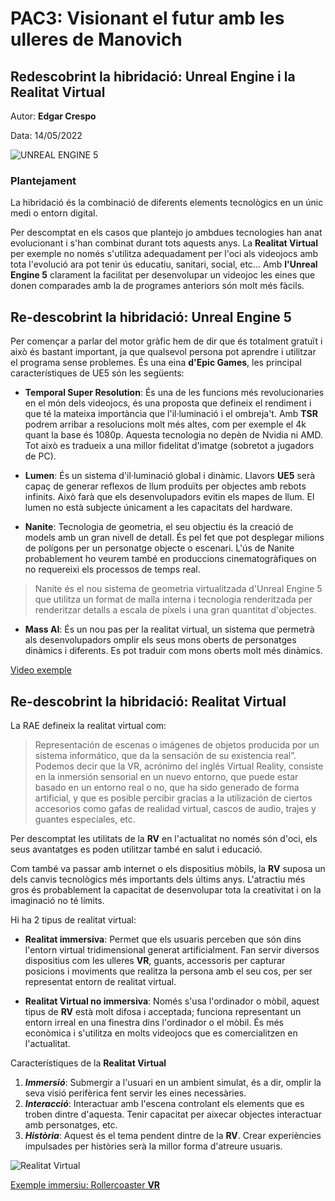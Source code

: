# PAC3: Visionant el futur amb les ulleres de Manovich
## Redescobrint la hibridació: Unreal Engine i la Realitat Virtual
Autor: **Edgar Crespo**


Data: 14/05/2022


![UNREAL ENGINE 5](https://as01.epimg.net/meristation/imagenes/2022/03/24/reportajes/1648145141_497649_1648145204_noticia_normal.jpg)



### Plantejament
La hibridació és la combinació de diferents elements tecnològics en un únic medi o entorn digital.

Per descomptat en els casos que plantejo jo ambdues tecnologies han anat evolucionant i s'han combinat durant tots aquests anys. La **Realitat Virtual** per exemple no només s'utilitza adequadament per l'oci als videojocs amb tota l'evolució ara pot tenir ús educatiu, sanitari, social, etc…
Amb **l'Unreal Engine 5** clarament la facilitat per desenvolupar un videojoc les eines que donen comparades amb la de programes anteriors són molt més fàcils.


## Re-descobrint la hibridació: Unreal Engine 5

Per començar a parlar del motor gràfic hem de dir que és totalment gratuït i això és bastant important, ja que qualsevol persona pot aprendre i utilitzar el programa sense problemes. És una eina **d'Epic Games**, les principal característiques de UE5 són les següents:

- **Temporal Super Resolution**: És una de les funcions més revolucionaries en el món dels videojocs, és una proposta que defineix el rendiment i que té la mateixa importància que l'il·luminació i el ombreja't. Amb **TSR** podrem arribar a resolucions molt més altes, com per exemple el 4k quant la base és 1080p. Aquesta tecnologia no depèn de Nvidia ni AMD. Tot això es tradueix a una millor fidelitat d'imatge (sobretot a jugadors de PC).

- **Lumen**: És un sistema d'il·luminació global i dinàmic. Llavors **UE5** serà capaç de generar reflexos de llum produïts per objectes amb rebots infinits. Això farà que els desenvolupadors evitin els mapes de llum. El lumen no està subjecte únicament a les capacitats del hardware.

- **Nanite**: Tecnologia de geometria, el seu objectiu és la creació de models amb un gran nivell de detall. És pel fet que pot desplegar milions de polígons per un personatge objecte o escenari. L'ús de Nanite probablement ho veurem també en produccions cinematogràfiques on no requereixi els processos de temps real.

> Nanite és el nou sistema de geometria virtualitzada d'Unreal Engine 5 que utilitza un format de malla interna i tecnologia renderitzada per renderitzar detalls a escala de píxels i una gran quantitat d'objectes.

- **Mass AI**: És un nou pas per la realitat virtual, un sistema que permetrà als desenvolupadors omplir els seus mons oberts de personatges dinàmics i diferents. Es pot traduir com mons oberts molt més dinàmics.

[Video exemple](https://www.youtube.com/watch?v=O8U8tD1_dqE&t=2s)


## Re-descobrint la hibridació: Realitat Virtual

La RAE defineix la realitat virtual com: 
> Representación de escenas o imágenes de objetos producida por un sistema informático, que da la sensación de su existencia real”. Podemos decir que la VR, acrónimo del inglés Virtual Reality, consiste en la inmersión sensorial en un nuevo entorno, que puede estar basado en un entorno real o no, que ha sido generado de forma artificial, y que es posible percibir gracias a la utilización de ciertos accesorios como gafas de realidad virtual, cascos de audio, trajes y guantes especiales, etc.

Per descomptat les utilitats de la **RV** en l'actualitat no només són d'oci, els seus avantatges es poden utilitzar també en salut i educació.

Com també va passar amb internet o els dispositius mòbils, la **RV** suposa un dels canvis tecnològics més importants dels últims anys. L'atractiu més gros és probablement la capacitat de desenvolupar tota la creativitat i on la imaginació no té límits.

Hi ha 2 tipus de realitat virtual:

- **Realitat immersiva**: Permet que els usuaris perceben que són dins l'entorn virtual tridimensional generat artificialment. Fan servir diversos dispositius com les ulleres **VR**, guants, accessoris per capturar posicions i moviments que realitza la persona amb el seu cos, per ser representat entorn de realitat virtual.

- **Realitat Virtual no immersiva**: Només s'usa l'ordinador o mòbil, aquest tipus de **RV** està molt difosa i acceptada; funciona representant un entorn irreal en una finestra dins l'ordinador o el mòbil. És més econòmica i s'utilitza en molts videojocs que es comercialitzen en l'actualitat.

Característiques de la **Realitat Virtual**

1. ***Immersió***: Submergir a l'usuari en un ambient simulat, és a dir, omplir la seva visió perifèrica fent servir les eines necessàries.
2. ***Interacció***: Interactuar amb l'escena controlant els elements que es troben dintre d'aquesta. Tenir capacitat per aixecar objectes interactuar amb personatges, etc.
3. ***Història***: Aquest és el tema pendent dintre de la **RV**. Crear experiències impulsades per històries serà la millor forma d'atreure usuaris.


![Realitat Virtual](https://futuroelectrico.com/wp-content/uploads/2020/08/realidad-virtual.jpg)

[Exemple immersiu: Rollercoaster **VR**](https://www.youtube.com/watch?v=ZvZ7da8JBUk)




